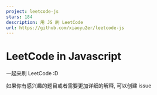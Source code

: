 ```yaml
---
project: leetcode-js
stars: 184
description: 用 JS 刷 LeetCode
url: https://github.com/xiaoyu2er/leetcode-js
---
```


LeetCode in Javascript
======================

一起来刷 LeetCode :D

如果你有感兴趣的题目或者需要更加详细的解释, 可以创建 issue

